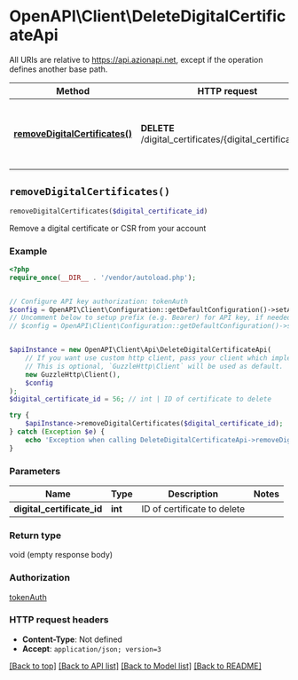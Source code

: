 # OpenAPI\Client\DeleteDigitalCertificateApi

All URIs are relative to https://api.azionapi.net, except if the operation defines another base path.

| Method | HTTP request | Description |
| ------------- | ------------- | ------------- |
| [**removeDigitalCertificates()**](DeleteDigitalCertificateApi.md#removeDigitalCertificates) | **DELETE** /digital_certificates/{digital_certificate_id} | Remove a digital certificate or CSR from your account |


## `removeDigitalCertificates()`

```php
removeDigitalCertificates($digital_certificate_id)
```

Remove a digital certificate or CSR from your account

### Example

```php
<?php
require_once(__DIR__ . '/vendor/autoload.php');


// Configure API key authorization: tokenAuth
$config = OpenAPI\Client\Configuration::getDefaultConfiguration()->setApiKey('Authorization', 'YOUR_API_KEY');
// Uncomment below to setup prefix (e.g. Bearer) for API key, if needed
// $config = OpenAPI\Client\Configuration::getDefaultConfiguration()->setApiKeyPrefix('Authorization', 'Bearer');


$apiInstance = new OpenAPI\Client\Api\DeleteDigitalCertificateApi(
    // If you want use custom http client, pass your client which implements `GuzzleHttp\ClientInterface`.
    // This is optional, `GuzzleHttp\Client` will be used as default.
    new GuzzleHttp\Client(),
    $config
);
$digital_certificate_id = 56; // int | ID of certificate to delete

try {
    $apiInstance->removeDigitalCertificates($digital_certificate_id);
} catch (Exception $e) {
    echo 'Exception when calling DeleteDigitalCertificateApi->removeDigitalCertificates: ', $e->getMessage(), PHP_EOL;
}
```

### Parameters

| Name | Type | Description  | Notes |
| ------------- | ------------- | ------------- | ------------- |
| **digital_certificate_id** | **int**| ID of certificate to delete | |

### Return type

void (empty response body)

### Authorization

[tokenAuth](../../README.md#tokenAuth)

### HTTP request headers

- **Content-Type**: Not defined
- **Accept**: `application/json; version=3`

[[Back to top]](#) [[Back to API list]](../../README.md#endpoints)
[[Back to Model list]](../../README.md#models)
[[Back to README]](../../README.md)
